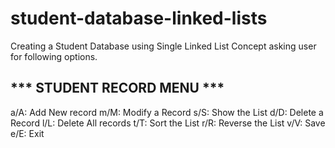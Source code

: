 # student-database-linked-lists

Creating a Student Database using Single Linked List Concept asking user for following options.

*** STUDENT RECORD MENU ***
---------------------------
a/A: Add New record
m/M: Modify a Record
s/S: Show the List
d/D: Delete a Record
l/L: Delete All records
t/T: Sort the List
r/R: Reverse the List
v/V: Save
e/E: Exit
